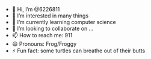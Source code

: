 - 👋 Hi, I’m @6226811
- 👀 I’m interested in many things
- 🌱 I’m currently learning computer science
- 💞️ I’m looking to collaborate on ...
- 📫 How to reach me: 911
- 😄 Pronouns: Frog/Froggy
- ⚡ Fun fact: some turtles can breathe out of their butts

<!---
6226811/6226811 is a ✨ special ✨ repository because its `README.md` (this file) appears on your GitHub profile.
You can click the Preview link to take a look at your changes.
--->
